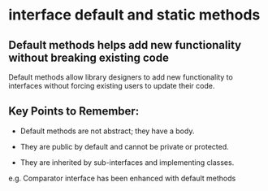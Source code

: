 # interface default and static methods 

## Default methods helps add new functionality without breaking existing code

Default methods allow library designers to add new functionality to interfaces without forcing existing users to update their code.

## Key Points to Remember:

- Default methods are not abstract; they have a body.

- They are public by default and cannot be private or protected.

- They are inherited by sub-interfaces and implementing classes.

e.g. Comparator interface has been enhanced with default methods